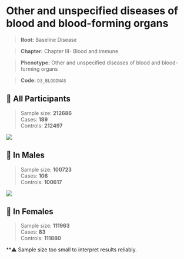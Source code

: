 # Other and unspecified diseases of blood and blood-forming organs

> **Root:** Baseline Disease  

> **Chapter:** Chapter III- Blood and immune  

> **Phenotype:** Other and unspecified diseases of blood and blood-forming organs  

> **Code:** `D3_BLOODNAS`

## 🧪 All Participants  
> Sample size: **212686**  
> Cases: **189**  
> Controls: **212497**
<img src="/Disease/Figures/ALL/Incidence/D3_BLOODNAS.png"/>
<CsvTable src="/public/Disease/Data/ALL/Incidence/COX_D3_BLOODNAS.csv" label="🔍 View full results" />

## 👨 In Males  
> Sample size: **100723**  
> Cases: **106**  
> Controls: **100617**
<img src="/Disease/Figures/Male/Incidence/D3_BLOODNAS.png"/>
<CsvTable src="/public/Disease/Data/Male/Incidence/COX_D3_BLOODNAS.csv" label="🔍 View full results" />

## 👩 In Females  
> Sample size: **111963**  
> Cases: **83**  
> Controls: **111880**

**⚠️ Sample size too small to interpret results reliably.

